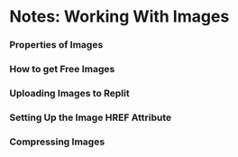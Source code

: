# Notes: Working With Images

### Properties of Images



### How to get Free Images



### Uploading Images to Replit



### Setting Up the Image HREF Attribute



### Compressing Images
